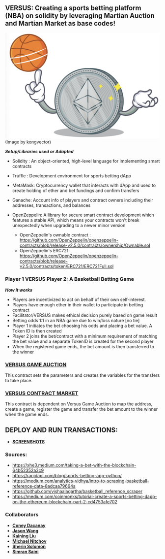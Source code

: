 ## VERSUS: Creating a sports betting platform (NBA) on solidity by leveraging Martian Auction and Martian Market as base codes!


![ETHBasketball](Images/ETH_Basketball.png)
(Image by kongvector)



***Setup/Libraries used or Adapted***
    
- Solidity : An object-oriented, high-level language for implementing smart contracts
    
- Truffle : Development environment for sports betting dApp
    
- MetaMask: Cryptocurrency wallet that interacts with dApp and used to create holding of ether and bet fundings and confirm transfers
   
- Ganache: Account info of players and contract owners including their addresses, transactions, and balances
 
- OpenZeppelin: A library for secure smart contract development which features a stable API, which means your contracts won't break unexpectedly when upgrading to a newer minor version                                                     
   - OpenZeppelin's ownable contract : https://github.com/OpenZeppelin/openzeppelin-contracts/blob/release-v2.5.0/contracts/ownership/Ownable.sol
   - OpenZeppelin's ERC721: https://github.com/OpenZeppelin/openzeppelin-contracts/blob/release-v2.5.0/contracts/token/ERC721/ERC721Full.sol



### Player 1 VERSUS Player 2: A Basketball Betting Game

***How it works***

- Players are incentivized to act on behalf of their own self-interest.
- Players have enough ether in their wallet to participate in betting contract
- Facilitator/VERSUS makes ethical decision purely based on game result
- Betting odds 1:1 in an NBA game due to win/loss nature [no tie]
- Player 1 initiates the bet choosing his odds and placing a bet value. A Token ID is then created
- Player 2 joins the bet/contract with a minimum requirement of matching the bet value and a separate TokenID is created for the second player
- When the registered game ends, the bet amount is then transferred to the winner

### **[VERSUS GAME AUCTION](https://github.com/solomonsherin/VERSUS/blob/main/VersusGame_Auction.sol)**

This contract sets the parameters and creates the variables for the transfers to take place.


### **[VERSUS CONTRACT MARKET](https://github.com/solomonsherin/VERSUS/blob/main/VersusContractMarket.sol)**

This contract is dependent on Versus Game Auction to map the address, create a game, register the game and transfer the bet amount to the winner when the game ends.


## DEPLOY AND RUN TRANSACTIONS:
* **[SCREENSHOTS](https://github.com/solomonsherin/VERSUS/tree/main/Deploy%20and%20Run%20Transactions%20Screenshots)**

### Sources:

- https://xhe3.medium.com/taking-a-bet-with-the-blockchain-64b52352a3c9
- https://rapidapi.com/blog/sports-betting-app-python/
- https://medium.com/analytics-vidhya/intro-to-scraping-basketball-reference-data-8adcaa79664a
- https://github.com/vishaalagartha/basketball_reference_scraper
- https://medium.com/coinmonks/tutorial-create-a-sports-betting-dapp-on-the-ethereum-blockchain-part-2-cd4753afe702 

### Collaborators

* **[Coney Dacanay]()**
* **[Jason Wang](https://github.com/enabledisruptor)**
* **[Kaining Liu](https://github.com/hanson0629)**
* **[Michael Nitchov]()** 
* **[Sherin Solomon](https://github.com/solomonsherin)**
* **[Simran Saini](https://github.com/simran1407)**

